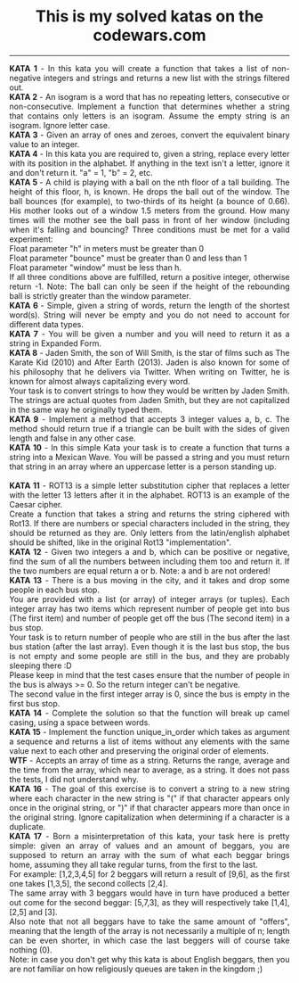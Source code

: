 <h1 align = "center"><b>This is my solved katas on the codewars.com</b></h1>
<hr>
<p align="justify">
<b>KATA 1 </b> - In this kata you will create a function that takes a list of non-negative integers and strings and returns a new list with the strings filtered out.<br>  
<b>KATA 2 </b> - An isogram is a word that has no repeating letters, consecutive or non-consecutive. Implement a function that determines whether a string that contains only letters is an isogram. Assume the empty string is an isogram. Ignore letter case.<br> 
<b>KATA 3 </b> - Given an array of ones and zeroes, convert the equivalent binary value to an integer.<br>
<b>KATA 4 </b> - In this kata you are required to, given a string, replace every letter with its position in the alphabet. If anything in the text isn't a letter, ignore it and don't return it. "a" = 1, "b" = 2, etc.<br>
<b>KATA 5 </b> - A child is playing with a ball on the nth floor of a tall building. The height of this floor, h, is known.
He drops the ball out of the window. The ball bounces (for example), to two-thirds of its height (a bounce of 0.66).
His mother looks out of a window 1.5 meters from the ground.
How many times will the mother see the ball pass in front of her window (including when it's falling and bouncing?
Three conditions must be met for a valid experiment:<br>
Float parameter "h" in meters must be greater than 0<br>
Float parameter "bounce" must be greater than 0 and less than 1<br>
Float parameter "window" must be less than h.<br>
If all three conditions above are fulfilled, return a positive integer, otherwise return -1.
Note:
The ball can only be seen if the height of the rebounding ball is strictly greater than the window parameter.<br>
<b>KATA 6 </b> - Simple, given a string of words, return the length of the shortest word(s).
String will never be empty and you do not need to account for different data types.<br>
  <b>KATA 7</b> - You will be given a number and you will need to return it as a string in Expanded Form.<br>
  <b>KATA 8</b> - Jaden Smith, the son of Will Smith, is the star of films such as The Karate Kid (2010) and After Earth (2013). Jaden is also known for some of his philosophy that he delivers via Twitter. When writing on Twitter, he is known for almost always capitalizing every word.<br>
Your task is to convert strings to how they would be written by Jaden Smith. The strings are actual quotes from Jaden Smith, but they are not capitalized in the same way he originally typed them.<br>
  <b>KATA 9</b> - Implement a method that accepts 3 integer values a, b, c. The method should return true if a triangle can be built with the sides of given length and false in any other case.<br>
  <b>KATA 10</b> - In this simple Kata your task is to create a function that turns a string into a Mexican Wave. You will be passed a string and you must return that string in an array where an uppercase letter is a person standing up.<br><br>
  <b>KATA 11</b> - ROT13 is a simple letter substitution cipher that replaces a letter with the letter 13 letters after it in the alphabet. ROT13 is an example of the Caesar cipher.<br>
Create a function that takes a string and returns the string ciphered with Rot13. If there are numbers or special characters included in the string, they should be returned as they are. Only letters from the latin/english alphabet should be shifted, like in the original Rot13 "implementation".<br>
  <b>KATA 12</b> - Given two integers a and b, which can be positive or negative, find the sum of all the numbers between including them too and return it. If the two numbers are equal return a or b.
Note: a and b are not ordered!<br>
  <b>KATA 13</b> - There is a bus moving in the city, and it takes and drop some people in each bus stop.<br>
You are provided with a list (or array) of integer arrays (or tuples). Each integer array has two items which represent number of people get into bus (The first item) and number of people get off the bus (The second item) in a bus stop.<br>
Your task is to return number of people who are still in the bus after the last bus station (after the last array). Even though it is the last bus stop, the bus is not empty and some people are still in the bus, and they are probably sleeping there :D<br>
Please keep in mind that the test cases ensure that the number of people in the bus is always >= 0. So the return integer can't be negative.<br>
The second value in the first integer array is 0, since the bus is empty in the first bus stop.<br>
  <b>KATA 14</b> - Complete the solution so that the function will break up camel casing, using a space between words.<br>
  <b>KATA 15</b> - Implement the function unique_in_order which takes as argument a sequence and returns a list of items without any elements with the same value next to each other and preserving the original order of elements.<br>
  <b>WTF</b> - Accepts an array of time as a string. Returns the range, average and the time from the array, which near to average, as a string. It does not pass the tests, I did not understand why.<br>
  <b>KATA 16</b> - The goal of this exercise is to convert a string to a new string where each character in the new string is "(" if that character appears only once in the original string, or ")" if that character appears more than once in the original string. Ignore capitalization when determining if a character is a duplicate.<br>
  <b>KATA 17</b> - Born a misinterpretation of this kata, your task here is pretty simple: given an array of values and an amount of beggars, you are supposed to return an array with the sum of what each beggar brings home, assuming they all take regular turns, from the first to the last.<br>
For example: [1,2,3,4,5] for 2 beggars will return a result of [9,6], as the first one takes [1,3,5], the second collects [2,4].<br>
The same array with 3 beggars would have in turn have produced a better out come for the second beggar: [5,7,3], as they will respectively take [1,4], [2,5] and [3].<br>
Also note that not all beggars have to take the same amount of "offers", meaning that the length of the array is not necessarily a multiple of n; length can be even shorter, in which case the last beggers will of course take nothing (0).<br>
Note: in case you don't get why this kata is about English beggars, then you are not familiar on how religiously queues are taken in the kingdom ;)<br>
</p>
